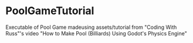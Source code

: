 # PoolGameTutorial
 Executable of Pool Game madeusing assets/tutorial from "Coding With Russ"'s video "How to Make Pool (Billiards) Using Godot's Physics Engine"
